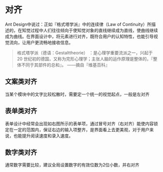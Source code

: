 # 对齐
Ant Design中说过：正如『格式塔学派』中的连续律（Law of Continuity）所描述的，在知觉过程中人们往往倾向于使知觉对象的直线继续成为直线，使曲线继续成为曲线。在界面设计中，将元素进行对齐，既符合用户的认知特性，也能引导视觉流向，让用户更流畅地接收信息。
> 格式塔学派（德语：Gestalttheorie） ：是心理学重要流派之一，兴起于 20 世纪初的德国，又称为完形心理学；主张人脑的运作原理是整体的，『整体不同于其部件的总和』。
> ——摘自『维基百科』

## 文案类对齐
当某个模块中的文字比较松散时，需要定一个统一的视觉起点，一般是左对齐

## 表单类对齐
表单设计中经常会出现如右图所示的表单项，通过冒号对齐（右对齐）能使内容锁定在一定的范围内，保证右边的输入项整齐，是界面看上去更美观，对于用户来说，也能提升阅读速度和录入速度。

## 数字类对齐
通常数字需要比较，建议全局设置数字的有效位数为2位小数，并右对齐
